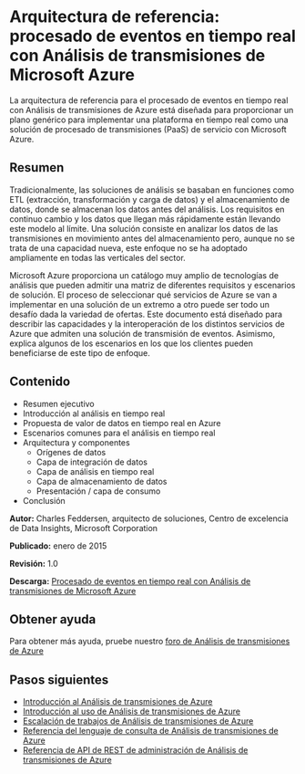 <properties 
	pageTitle="Procesamiento de eventos en tiempo real con Análisis de transmisiones | Microsoft Azure" 
	description="Aprenda cómo puede interoperar un conjunto de servicios de Azure para habilitar el procesado de eventos en tiempo real y el análisis." 
    keywords="procesamiento en tiempo real, procesamiento de eventos, arquitectura de referencia"
	services="stream-analytics,event-hubs,storage,sql-database" 
	documentationCenter="" 
	authors="jeffstokes72" 
	manager="paulettm" 
	editor=""/>

<tags 
	ms.service="stream-analytics" 
	ms.workload="big-data" 
	ms.tgt_pltfrm="na" 
	ms.devlang="na" 
	ms.topic="article" 
	ms.date="02/04/2016" 
	ms.author="jeffstok"/>

# Arquitectura de referencia: procesado de eventos en tiempo real con Análisis de transmisiones de Microsoft Azure

La arquitectura de referencia para el procesado de eventos en tiempo real con Análisis de transmisiones de Azure está diseñada para proporcionar un plano genérico para implementar una plataforma en tiempo real como una solución de procesado de transmisiones (PaaS) de servicio con Microsoft Azure.

## Resumen

Tradicionalmente, las soluciones de análisis se basaban en funciones como ETL (extracción, transformación y carga de datos) y el almacenamiento de datos, donde se almacenan los datos antes del análisis. Los requisitos en continuo cambio y los datos que llegan más rápidamente están llevando este modelo al límite. Una solución consiste en analizar los datos de las transmisiones en movimiento antes del almacenamiento pero, aunque no se trata de una capacidad nueva, este enfoque no se ha adoptado ampliamente en todas las verticales del sector.

Microsoft Azure proporciona un catálogo muy amplio de tecnologías de análisis que pueden admitir una matriz de diferentes requisitos y escenarios de solución. El proceso de seleccionar qué servicios de Azure se van a implementar en una solución de un extremo a otro puede ser todo un desafío dada la variedad de ofertas. Este documento está diseñado para describir las capacidades y la interoperación de los distintos servicios de Azure que admiten una solución de transmisión de eventos. Asimismo, explica algunos de los escenarios en los que los clientes pueden beneficiarse de este tipo de enfoque.

## Contenido

- Resumen ejecutivo
- Introducción al análisis en tiempo real
- Propuesta de valor de datos en tiempo real en Azure
- Escenarios comunes para el análisis en tiempo real
- Arquitectura y componentes
	- Orígenes de datos
	- Capa de integración de datos
	- Capa de análisis en tiempo real
	- Capa de almacenamiento de datos
	- Presentación / capa de consumo
- Conclusión

**Autor:** Charles Feddersen, arquitecto de soluciones, Centro de excelencia de Data Insights, Microsoft Corporation

**Publicado:** enero de 2015

**Revisión:** 1.0

**Descarga:** [Procesado de eventos en tiempo real con Análisis de transmisiones de Microsoft Azure](http://download.microsoft.com/download/6/2/3/623924DE-B083-4561-9624-C1AB62B5F82B/real-time-event-processing-with-microsoft-azure-stream-analytics.pdf)


## Obtener ayuda
Para obtener más ayuda, pruebe nuestro [foro de Análisis de transmisiones de Azure](https://social.msdn.microsoft.com/Forums/es-ES/home?forum=AzureStreamAnalytics)

## Pasos siguientes

- [Introducción al Análisis de transmisiones de Azure](stream-analytics-introduction.md)
- [Introducción al uso de Análisis de transmisiones de Azure](stream-analytics-get-started.md)
- [Escalación de trabajos de Análisis de transmisiones de Azure](stream-analytics-scale-jobs.md)
- [Referencia del lenguaje de consulta de Análisis de transmisiones de Azure](https://msdn.microsoft.com/library/azure/dn834998.aspx)
- [Referencia de API de REST de administración de Análisis de transmisiones de Azure](https://msdn.microsoft.com/library/azure/dn835031.aspx)

 

<!---HONumber=AcomDC_0323_2016-->
